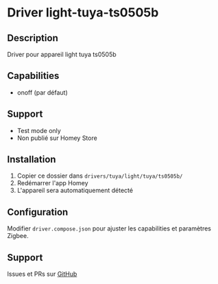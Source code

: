 # Driver light-tuya-ts0505b

## Description
Driver pour appareil light tuya ts0505b

## Capabilities
- onoff (par défaut)

## Support
- Test mode only
- Non publié sur Homey Store

## Installation
1. Copier ce dossier dans `drivers/tuya/light/tuya/ts0505b/`
2. Redémarrer l'app Homey
3. L'appareil sera automatiquement détecté

## Configuration
Modifier `driver.compose.json` pour ajuster les capabilities et paramètres Zigbee.

## Support
Issues et PRs sur [GitHub](https://github.com/dlnraja/com.tuya.zigbee)
